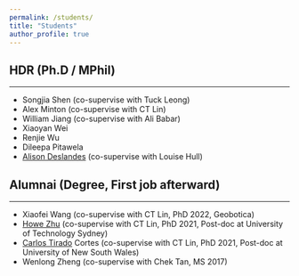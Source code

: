 ```yaml
---
permalink: /students/
title: "Students"
author_profile: true
---
```


## HDR (Ph.D / MPhil)
---
- Songjia Shen (co-supervise with Tuck Leong)
- Alex Minton (co-supervise with CT Lin)
- William Jiang (co-supervise with Ali Babar)
- Xiaoyan Wei
- Renjie Wu
- Dileepa Pitawela
- [Alison Deslandes](https://www.linkedin.com/in/alison-deslandes-15142452/) (co-supervise with Louise Hull)

## Alumnai (Degree, First job afterward)
---
- Xiaofei Wang (co-supervise with CT Lin, PhD 2022, Geobotica)
- [Howe Zhu](https://www.linkedin.com/in/howe-yuan-zhu/) (co-supervise with CT Lin, PhD 2021, Post-doc at University of Technology Sydney)
- [Carlos Tirado](https://research.unsw.edu.au/people/dr-carlos-tirado-cortes) Cortes (co-supervise with CT Lin, PhD 2021, Post-doc at University of New South Wales)
- Wenlong Zheng (co-supervise with Chek Tan, MS 2017)
